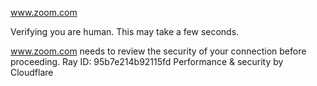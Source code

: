 www.zoom.com

Verifying you are human. This may take a few seconds.

www.zoom.com needs to review the security of your connection before proceeding.
Ray ID: 95b7e214b92115fd
Performance & security by Cloudflare